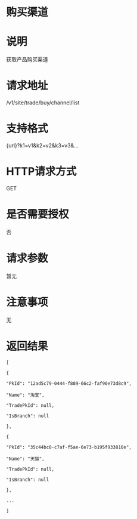 # 购买渠道

# 说明

获取产品购买渠道

# 请求地址

/v1/site/trade/buy/channel/list

# 支持格式

{url}?k1=v1&k2=v2&k3=v3&...

# HTTP请求方式

GET

# 是否需要授权

否

# 请求参数

暂无

# 注意事项

无

# 返回结果

`[`

`{`

`"PkId": "12ad5c79-0444-f889-66c2-faf90e73d8c9",`

`"Name": "淘宝",`

`"TradePkId": null,`

`"IsBranch": null`

`},`

`{`

`"PkId": "35c44bc0-c7af-f5ae-6e73-b195f933810e",`

`"Name": "天猫",`

`"TradePkId": null,`

`"IsBranch": null`

`},`

`...`

`]`

